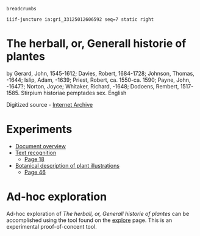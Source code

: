 `breadcrumbs`

`iiif-juncture ia:gri_33125012606592 seq=7 static right`

# The herball, or, Generall historie of plantes

by Gerard, John, 1545-1612; Davies, Robert, 1684-1728; Johnson, Thomas, -1644; Islip, Adam, -1639; Priest, Robert, ca. 1550-ca. 1590; Payne, John, -1647?; Norton, Joyce; Whitaker, Richard, -1648; Dodoens, Rembert, 1517-1585. Stirpium historiae pemptades sex. English

Digitized source - [Internet Archive](https://archive.org/details/gri_33125012606592/page/n5/mode/2up)

# Experiments

- [Document overview](document-overview)
- [Text recognition](text-recognition)
  - [Page 18](text-recognition/p18)
- [Botanical description of plant illustrations](botanical-description)
  - [Page 46](botanical-description/p46)

# Ad-hoc exploration

Ad-hoc exploration of *The herball, or, Generall historie of plantes* can be accomplished using the tool found on the [explore](explore) page.  This is an experimental proof-of-concent tool.
